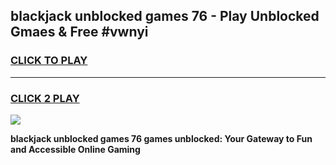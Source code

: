 
## blackjack unblocked games 76 - Play Unblocked Gmaes & Free #vwnyi
<h3>
<a href="https://news.freeplayer.one?title=blackjack_unblocked_games_76&ref=24F">CLICK TO PLAY</a></h3>
<hr>

<h3>
<a href="https://news.freeplayer.one?title=blackjack_unblocked_games_76&ref=24F">CLICK 2 PLAY</a>
  
</h3>

<a href="https://news.freeplayer.one?title=blackjack_unblocked_games_76&ref=24F/"><img src="https://clearcache.store/games.png"></a>


**blackjack unblocked games 76 games unblocked: Your Gateway to Fun and Accessible Online Gaming**
